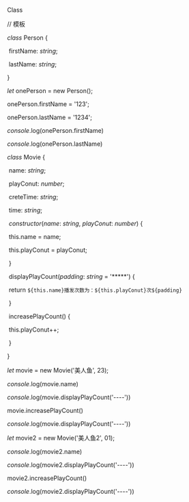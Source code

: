Class

// 模板

*class* Person {

​    firstName: *string*;

​    lastName: *string*;

}

*let* onePerson = new Person();

onePerson.firstName = '123';

onePerson.lastName = '1234';

*console*.log(onePerson.firstName)

*console*.log(onePerson.lastName)

*class* Movie {

​    name: *string*;

​    playConut: *number*;

​    creteTime: *string*;

​    time: *string*;

​    *constructor*(*name*: *string*, *playConut*: *number*) {

​        this.name = name;

​        this.playConut = playConut;

​    }

​    displayPlayCount(*padding*: *string* = '*****') {

​        return `${this.name}播发次数为：${this.playConut}次${padding}`

​    }

​    increasePlayCount() {

​        this.playConut++;

​    }

}

*let* movie = new Movie('美人鱼', 23);

*console*.log(movie.name)

*console*.log(movie.displayPlayCount('----'))

movie.increasePlayCount()

*console*.log(movie.displayPlayCount('----'))

*let* movie2 = new Movie('美人鱼2', 01);

*console*.log(movie2.name)

*console*.log(movie2.displayPlayCount('----'))

movie2.increasePlayCount()

*console*.log(movie2.displayPlayCount('----'))